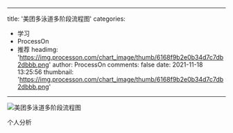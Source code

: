 
---
title: '美团多泳道多阶段流程图'
categories: 
 - 学习
 - ProcessOn
 - 推荐
headimg: 'https://img.processon.com/chart_image/thumb/6168f9b2e0b34d7c7db2dbbb.png'
author: ProcessOn
comments: false
date: 2021-11-18 13:25:56
thumbnail: 'https://img.processon.com/chart_image/thumb/6168f9b2e0b34d7c7db2dbbb.png'
---

<div>   
<img class="thumb" alt="美团多泳道多阶段流程图" src="https://img.processon.com/chart_image/thumb/6168f9b2e0b34d7c7db2dbbb.png" referrerpolicy="no-referrer">
<p>个人分析</p>  
</div>
            